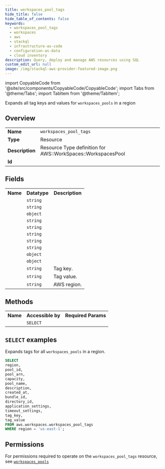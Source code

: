 ```yaml
---
title: workspaces_pool_tags
hide_title: false
hide_table_of_contents: false
keywords:
  - workspaces_pool_tags
  - workspaces
  - aws
  - stackql
  - infrastructure-as-code
  - configuration-as-data
  - cloud inventory
description: Query, deploy and manage AWS resources using SQL
custom_edit_url: null
image: /img/stackql-aws-provider-featured-image.png
---
```


import CopyableCode from '@site/src/components/CopyableCode/CopyableCode';
import Tabs from '@theme/Tabs';
import TabItem from '@theme/TabItem';

Expands all tag keys and values for <code>workspaces_pools</code> in a region

## Overview
<table>
<tbody>
<tr><td><b>Name</b></td><td><code>workspaces_pool_tags</code></td></tr>
<tr><td><b>Type</b></td><td>Resource</td></tr>
<tr><td><b>Description</b></td><td>Resource Type definition for AWS::WorkSpaces::WorkspacesPool</td></tr>
<tr><td><b>Id</b></td><td><CopyableCode code="aws.workspaces.workspaces_pool_tags" /></td></tr>
</tbody>
</table>

## Fields
<table>
<tbody>
<tr><th>Name</th><th>Datatype</th><th>Description</th></tr><tr><td><CopyableCode code="pool_id" /></td><td><code>string</code></td><td></td></tr>
<tr><td><CopyableCode code="pool_arn" /></td><td><code>string</code></td><td></td></tr>
<tr><td><CopyableCode code="capacity" /></td><td><code>object</code></td><td></td></tr>
<tr><td><CopyableCode code="pool_name" /></td><td><code>string</code></td><td></td></tr>
<tr><td><CopyableCode code="description" /></td><td><code>string</code></td><td></td></tr>
<tr><td><CopyableCode code="created_at" /></td><td><code>string</code></td><td></td></tr>
<tr><td><CopyableCode code="bundle_id" /></td><td><code>string</code></td><td></td></tr>
<tr><td><CopyableCode code="directory_id" /></td><td><code>string</code></td><td></td></tr>
<tr><td><CopyableCode code="application_settings" /></td><td><code>object</code></td><td></td></tr>
<tr><td><CopyableCode code="timeout_settings" /></td><td><code>object</code></td><td></td></tr>
<tr><td><CopyableCode code="tag_key" /></td><td><code>string</code></td><td>Tag key.</td></tr>
<tr><td><CopyableCode code="tag_value" /></td><td><code>string</code></td><td>Tag value.</td></tr>
<tr><td><CopyableCode code="region" /></td><td><code>string</code></td><td>AWS region.</td></tr>
</tbody>
</table>

## Methods

<table>
<tbody>
  <tr>
    <th>Name</th>
    <th>Accessible by</th>
    <th>Required Params</th>
  </tr>
  <tr>
    <td><CopyableCode code="list_resources" /></td>
    <td><code>SELECT</code></td>
    <td><CopyableCode code="region" /></td>
  </tr>
</tbody>
</table>

## `SELECT` examples
Expands tags for all <code>workspaces_pools</code> in a region.
```sql
SELECT
region,
pool_id,
pool_arn,
capacity,
pool_name,
description,
created_at,
bundle_id,
directory_id,
application_settings,
timeout_settings,
tag_key,
tag_value
FROM aws.workspaces.workspaces_pool_tags
WHERE region = 'us-east-1';
```


## Permissions

For permissions required to operate on the <code>workspaces_pool_tags</code> resource, see <a href="/services/workspaces/workspaces_pools/#permissions"><code>workspaces_pools</code></a>


